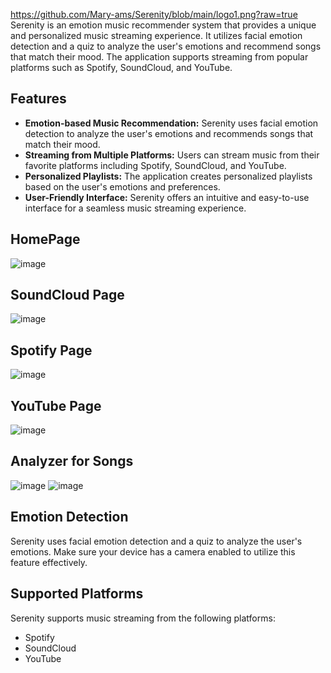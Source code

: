 https://github.com/Mary-ams/Serenity/blob/main/logo1.png?raw=true
Serenity is an emotion music recommender system that provides a unique and personalized music streaming experience. It utilizes facial emotion detection and a quiz to analyze the user's emotions and recommend songs that match their mood. The application supports streaming from popular platforms such as Spotify, SoundCloud, and YouTube.

## Features
- **Emotion-based Music Recommendation:** Serenity uses facial emotion detection to analyze the user's emotions and recommends songs that match their mood.
- **Streaming from Multiple Platforms:** Users can stream music from their favorite platforms including Spotify, SoundCloud, and YouTube.
- **Personalized Playlists:** The application creates personalized playlists based on the user's emotions and preferences.
- **User-Friendly Interface:** Serenity offers an intuitive and easy-to-use interface for a seamless music streaming experience.

## HomePage
![image](https://github.com/Mary-ams/Serenity/assets/102135323/9d2e30f8-2610-4c03-9cdb-6edf2140c472)

## SoundCloud Page
![image](https://github.com/Mary-ams/Serenity/assets/102135323/62cb9d19-ccda-4f26-9233-627d8cecfc81)

## Spotify Page
![image](https://github.com/Mary-ams/Serenity/assets/102135323/dca68d6e-c35b-442f-a71c-2c94861b04f4)

## YouTube Page
![image](https://github.com/Mary-ams/Serenity/assets/102135323/8757c392-d479-4d65-b87d-6d82fde71ead)

## Analyzer for Songs
![image](https://github.com/Mary-ams/Serenity/assets/102135323/5179e0e1-725f-469c-b0c2-ae300bdd61a2)
![image](https://github.com/Mary-ams/Serenity/assets/102135323/af1383ed-6e2e-46eb-8daf-5a4f9175edaa)



## Emotion Detection

Serenity uses facial emotion detection and a quiz to analyze the user's emotions. Make sure your device has a camera enabled to utilize this feature effectively.

## Supported Platforms

Serenity supports music streaming from the following platforms:
- Spotify
- SoundCloud
- YouTube
